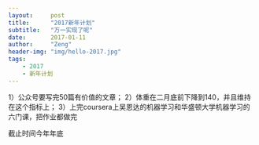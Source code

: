 ```yaml
---
layout:     post
title:      "2017新年计划"
subtitle:   "万一实现了呢"
date:       2017-01-11
author:     "Zeng"
header-img: "img/hello-2017.jpg"
tags:
    - 2017
    - 新年计划
---
```


1）公众号要写完50篇有价值的文章；
2）体重在二月底前下降到140，并且维持在这个指标上；
3）上完coursera上吴恩达的机器学习和华盛顿大学机器学习的六门课，把作业都做完

截止时间今年年底